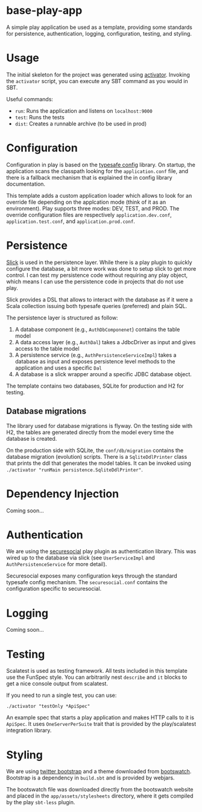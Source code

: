 base-play-app 
=============

A simple play application be used as a template, providing some 
standards for persistence, authentication, logging, configuration, 
testing, and styling. 

Usage
=====

The initial skeleton for the project was generated using 
[activator](https://www.lightbend.com/activator/download).
Invoking the `activator` script, you can execute any SBT command as
you would in SBT. 

Useful commands:
- `run`: Runs the application and listens on `localhost:9000`
- `test`: Runs the tests
- `dist`: Creates a runnable archive (to be used in prod)

Configuration
=============
Configuration in play is based on the 
[typesafe config](https://github.com/typesafehub/config) library. 
On startup, the application scans the classpath looking for the 
`application.conf` file, and there is a fallback mechanism that is 
explained the in config library documentation.

This template adds a custom application loader which allows to look for
an override file depending on the applcation mode (think of it as an 
environment). 
Play supports three modes: DEV, TEST, and PROD.
The override configuration files are respectively `application.dev.conf`,
`application.test.conf`, and `application.prod.conf`.

Persistence
===========
[Slick](http://slick.lightbend.com/) is used in the persistence layer. 
While there is a play plugin to
quickly configure the database, a bit more work was done to setup slick
to get more control. I can test my persistence code without 
requiring any play object, which means I can use the persistence code 
in projects that do not use play.

Slick provides a DSL that allows to interact with the database as if
it were a Scala collection issuing both typesafe queries (preferred)
and plain SQL.

The persistence layer is structured as follow:
1. A database component (e.g., `AuthDbComponenet`) contains the table model
2. A data access layer (e.g., `AuthDal`) takes a JdbcDriver as input and
  gives access to the table model
3. A persistence service (e.g., `AuthPersistenceServiceImpl`) takes a
database as input and exposes persistence level methods to the application 
and uses a specific `Dal`
4. A database is a slick wrapper around a specific JDBC database object.

The template contains two databases, SQLite for production and H2 for 
testing.

## Database migrations

The library used for database migrations is flyway. 
On the testing side with H2, the tables are generated directly from 
the model every time the database is created.

On the production side with SQLite,  the `conf/db/migration` contains
the database migration (evolution) scripts. There is a `SqliteDdlPrinter`
class that prints the ddl that generates the model tables. It can be 
invoked using `./activator "runMain persistence.SqliteDdlPrinter"`.

Dependency Injection
====================
Coming soon...

Authentication
==============
We are using the [securesocial](http://securesocial.ws/) play plugin 
as authentication library. This was wired up to the database via slick 
(see `UserServiceImpl` and `AuthPersistenceService` for more detail).

Securesocial exposes many configuration keys through the standard 
typesafe config mechanism. The `securesocial.conf` contains the 
configuration specific to securesocial.

Logging
=======
Coming soon...

Testing
=======
Scalatest is used as testing framework. All tests included in this
template use the FunSpec style. You can arbitrarily nest `describe` and
`it` blocks to get a nice console output from scalatest.

If you need to run a single test, you can use:
```
./activator "testOnly *ApiSpec"
```

An example spec that starts a play application and makes HTTP calls to 
it is `ApiSpec`. It uses `OneServerPerSuite` trait that is provided
by the play/scalatest integration library. 

Styling
=======
We are using [twitter bootstrap](http://getbootstrap.com/) and a theme
downloaded from [bootswatch](http://bootswatch.com/). Bootstrap is a 
dependency in `build.sbt` and is provided by webjars.

The bootswatch file was downloaded directly from the bootswatch website
and placed in the `app/assets/stylesheets` directory, where it gets 
compiled by the play `sbt-less` plugin.

